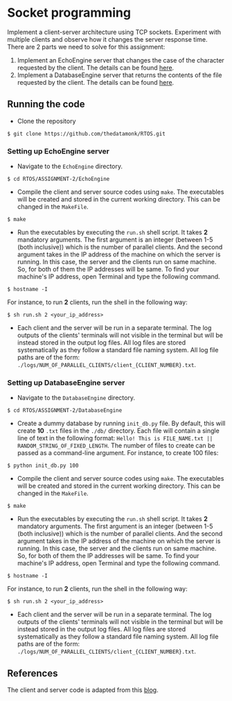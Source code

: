 # Socket programming
Implement a client-server architecture using TCP sockets. Experiment with multiple clients and observe how it changes the server response time.
There are 2 parts we need to solve for this assignment:
1. Implement an EchoEngine server that changes the case of the character requested by the client. The details can be found [here](https://github.com/thedatamonk/RTOS/blob/master/ASSIGNMENT-2/SocketEchoEngine/README.md).
2. Implement a DatabaseEngine server that returns the contents of the file requested by the client. The details can be found [here](https://github.com/thedatamonk/RTOS/blob/master/ASSIGNMENT-2/SocketDatabaseEngine/README.md).

## Running the code
- Clone the repository
```
$ git clone https://github.com/thedatamonk/RTOS.git
```
### Setting up EchoEngine server
- Navigate to the `EchoEngine` directory.
```
$ cd RTOS/ASSIGNMENT-2/EchoEngine
```
- Compile the client and server source codes using `make`. The executables will be created and stored in the current working directory. This can be changed in the `MakeFile`.
```
$ make
```
- Run the executables by executing the `run.sh` shell script. 
It takes **2** mandatory arguments. The first argument is an integer (between 1-5 (both inclusive)) which is the number of parallel clients.
And the second argument takes in the IP address of the machine on which the server is running. 
In this case, the server and the clients run on same machine. So, for both of them the IP addresses will be same.
To find your machine's IP address, open Terminal and type the following command.
```
$ hostname -I
```
For instance, to run **2** clients, run the shell in the following way:
```
$ sh run.sh 2 <your_ip_address>
```
- Each client and the server will be run in a separate terminal. The log outputs of the clients' terminals will not visible in the terminal
but will be instead stored in the output log files. All log files are stored systematically as they follow a standard file naming system. 
All log file paths are of the form: `./logs/NUM_OF_PARALLEL_CLIENTS/client_{CLIENT_NUMBER}.txt`. 

### Setting up DatabaseEngine server
- Navigate to the `DatabaseEngine` directory.
```
$ cd RTOS/ASSIGNMENT-2/DatabaseEngine
```
- Create a dummy database by running `init_db.py` file. By default, this will create **10** `.txt` files in the `./db/` directory. Each file will contain a single line of text in the following format: `Hello! This is FILE_NAME.txt || RANDOM_STRING_OF_FIXED_LENGTH`. The number of files to create can be passed as a command-line argument. For instance, to create 100 files:
```
$ python init_db.py 100
```
- Compile the client and server source codes using `make`. The executables will be created and stored in the current working directory. This can be changed in the `MakeFile`.
```
$ make
```
- Run the executables by executing the `run.sh` shell script. 
It takes **2** mandatory arguments. The first argument is an integer (between 1-5 (both inclusive)) which is the number of parallel clients.
And the second argument takes in the IP address of the machine on which the server is running. 
In this case, the server and the clients run on same machine. So, for both of them the IP addresses will be same.
To find your machine's IP address, open Terminal and type the following command.
```
$ hostname -I
```
For instance, to run **2** clients, run the shell in the following way:
```
$ sh run.sh 2 <your_ip_address>
```
- Each client and the server will be run in a separate terminal. The log outputs of the clients' terminals will not visible in the terminal
but will be instead stored in the output log files. All log files are stored systematically as they follow a standard file naming system. 
All log file paths are of the form: `./logs/NUM_OF_PARALLEL_CLIENTS/client_{CLIENT_NUMBER}.txt`. 

## References
The client and server code is adapted from this [blog](http://www.theinsanetechie.in/2014/01/tcp-in-c-one-server-and-multiple-clients.html).



